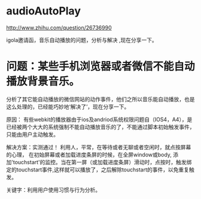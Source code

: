 audioAutoPlay
=============

http://www.zhihu.com/question/26736990

igola邀请函，音乐自动播放的问题，分析与解决 ,现在分享一下。

问题：某些手机浏览器或者微信不能自动播放背景音乐。
===================================================================
分析了其它能自动播放的微信网站的动作事件，他们之所以音乐能自动播放，也是这么处理的，已经能巧妙地‘解决了’，现在分享一下。

原因：
有些webkit的播放器由于ios及andriod系统权限问题自（IOS4，A4），是已经被两个大大的系统强制不能自动播放音乐的了，不能通过脚本初始触发事件，只能由用户主动触发。

解决方案：实测通过！
利用人，平常，在等待或者无聊或者空闲时，就点按屏幕的心理， 在初始屏幕或者加载进度条屏的时候，在全屏window或body, 添加'touchstart'的监控。当在第一屏（或加载进度条屏）滑动时，点按时，触发绑定的touchstart事件,这样就可以播放了，之后解除touchstart的事件，以免重复触发。

关键字：利用用户使用习惯与行为分析。

